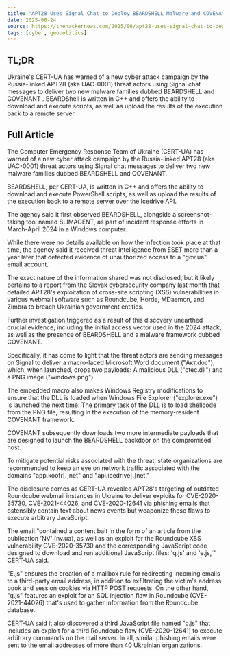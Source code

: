 ```yaml
---
title: "APT28 Uses Signal Chat to Deploy BEARDSHELL Malware and COVENANT in Ukraine"
date: 2025-06-24
source: https://thehackernews.com/2025/06/apt28-uses-signal-chat-to-deploy.html
tags: [cyber, geopolitics]
---
```


## TL;DR

 Ukraine's CERT-UA has warned of a new cyber attack campaign by the Russia-linked APT28 (aka UAC-0001) threat actors using Signal chat messages to deliver two new malware families dubbed BEARDSHELL and COVENANT . BEARDShell is written in C++ and offers the ability to download and execute scripts, as well as upload the results of the execution back to a remote server .

## Full Article

The Computer Emergency Response Team of Ukraine (CERT-UA) has warned of a new cyber attack campaign by the Russia-linked APT28 (aka UAC-0001) threat actors using Signal chat messages to deliver two new malware families dubbed BEARDSHELL and COVENANT.

BEARDSHELL, per CERT-UA, is written in C++ and offers the ability to download and execute PowerShell scripts, as well as upload the results of the execution back to a remote server over the Icedrive API.

The agency said it first observed BEARDSHELL, alongside a screenshot-taking tool named SLIMAGENT, as part of incident response efforts in March-April 2024 in a Windows computer.

While there were no details available on how the infection took place at that time, the agency said it received threat intelligence from ESET more than a year later that detected evidence of unauthorized access to a "gov.ua" email account.

The exact nature of the information shared was not disclosed, but it likely pertains to a report from the Slovak cybersecurity company last month that detailed APT28's exploitation of cross-site scripting (XSS) vulnerabilities in various webmail software such as Roundcube, Horde, MDaemon, and Zimbra to breach Ukrainian government entities.

Further investigation triggered as a result of this discovery unearthed crucial evidence, including the initial access vector used in the 2024 attack, as well as the presence of BEARDSHELL and a malware framework dubbed COVENANT.

Specifically, it has come to light that the threat actors are sending messages on Signal to deliver a macro-laced Microsoft Word document ("Акт.doc"), which, when launched, drops two payloads: A malicious DLL ("ctec.dll") and a PNG image ("windows.png").

The embedded macro also makes Windows Registry modifications to ensure that the DLL is loaded when Windows File Explorer ("explorer.exe") is launched the next time. The primary task of the DLL is to load shellcode from the PNG file, resulting in the execution of the memory-resident COVENANT framework.

COVENANT subsequently downloads two more intermediate payloads that are designed to launch the BEARDSHELL backdoor on the compromised host.

To mitigate potential risks associated with the threat, state organizations are recommended to keep an eye on network traffic associated with the domains "app.koofr[.]net" and "api.icedrive[.]net."

The disclosure comes as CERT-UA revealed APT28's targeting of outdated Roundcube webmail instances in Ukraine to deliver exploits for CVE-2020-35730, CVE-2021-44026, and CVE-2020-12641 via phishing emails that ostensibly contain text about news events but weaponize these flaws to execute arbitrary JavaScript.

The email "contained a content bait in the form of an article from the publication 'NV' (nv.ua), as well as an exploit for the Roundcube XSS vulnerability CVE-2020-35730 and the corresponding JavaScript code designed to download and run additional JavaScript files: 'q.js' and 'e.js,'" CERT-UA said.

"E.js" ensures the creation of a mailbox rule for redirecting incoming emails to a third-party email address, in addition to exfiltrating the victim's address book and session cookies via HTTP POST requests. On the other hand, "q.js" features an exploit for an SQL injection flaw in Roundcube (CVE-2021-44026) that's used to gather information from the Roundcube database.

CERT-UA said it also discovered a third JavaScript file named "c.js" that includes an exploit for a third Roundcube flaw (CVE-2020-12641) to execute arbitrary commands on the mail server. In all, similar phishing emails were sent to the email addresses of more than 40 Ukrainian organizations.